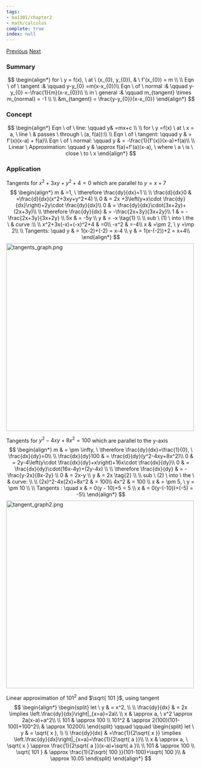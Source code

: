 ```yaml
---
tags:
- ma1301/chapter2
- math/calculus
complete: true
index: null
---
```

[Previous](/labyrinth/notes/math/ma1301/cartesian_differentiation)   [Next](/labyrinth/notes/math/ma1301/optimization)
### Summary
$$
\begin{align*}
for \ y  = f(x), \ at \ (x_{0}, y_{0}), & \ f'(x_{0}) = m \\
\\
Eqn \ of \ tangent :& \qquad y-y_{0} =m(x-x_{0})\\
Eqn \ of \ normal  :& \qquad y-y_{0} =-\frac{1}{m}(x-x_{0})\\
\\
in \ general :& \qquad m_{tangent} \times m_{normal} = -1 \\
\\
&m_{tangent} = \frac{y-y_{0}}{x-x_{0}}
\end{align*}
$$
### Concept
$$
\begin{align*}
Eqn \ of \ line: \qquad y& =mx+c \\
\\
for \ y =f(x) \ at \ x = a, \ line \ & passes \ through \ (a, f(a)):\\
\\
Eqn \ of \ tangent: \qquad y & = f'(x)(x-a) + f(a)\\
Eqn \ of \ normal: \qquad y & = -\frac{1}{f'(x)}(x-a)+f(a)\\
\\
Linear \ Approximation: \qquad y & \approx f(a)+f'(a)(x-a), \ where \ a \ is \ close \ to \ x
\end{align*}
$$
### Application
Tangents for $x^2+3xy+y^2+4=0$ which are parallel to $y=x+7$
$$
\begin{align*}
m & =1, \ \therefore \frac{dy}{dx}=1 \\
\\
\frac{d}{dx}0 & =\frac{d}{dx}(x^2+3xy+y^2+4) \\
0 & = 2x +3\left(y+x\cdot \frac{dy}{dx}\right)+2y\cdot \frac{dy}{dx}\\
0 & = \frac{dy}{dx}\cdot(3x+2y)+(2x+3y)\\
\\
\therefore \frac{dy}{dx} & = -\frac{2x+3y}{3x+2y}\\
1 & = -\frac{2x+3y}{3x+2y} \\
5x & = -5y \\
y & = -x \tag{1} \\
\\
sub \ (1) \ into \ the \ & curve :\\
\\
x^2+3x(-x)+(-x)^2+4 & =0\\
-x^2 & =-4\\
x & =\pm 2, \ y =\mp 2\\
\\
Tangents: \quad y & = 1(x-2)+(-2) = x-4 \\
y & = 1(x-(-2))+2 = x+4\\
\end{align*}
$$
<img src="/labyrinth/assets/tangents_graph.png" alt="tangents_graph.png" class="mx-auto" style="width:500px;">

Tangents for $y^2-4xy+8x^2=100$ which are parallel to the y-axis
$$
\begin{align*}
m & = \pm \infty, \ \therefore \frac{dy}{dx}=\frac{1}{0}, \ \frac{dx}{dy}=0\\
\\
\frac{dx}{dy}100 & = \frac{d}{dy}(y^2-4xy+8x^2)\\
0 & = 2y-4\left(y\cdot \frac{dx}{dy}+x\right)+16x\cdot \frac{dx}{dy}\\
0 & = \frac{dx}{dy}\cdot(16x-4y)+(2y-4x) \\
\\
\therefore \frac{dx}{dy} & = -\frac{y-2x}{8x-2y} \\
0 & = 2x-y \\
y & = 2x \tag{2} \\
\\
sub \ (2) \ into \ the \ & curve: \\
\\
(2x)^2-4x(2x)+8x^2 & = 100\\
4x^2 & = 100 \\
x & = \pm 5, \ y = \pm 10 \\
\\
Tangents : \quad x & = 0(y - 10)+5 = 5 \\
x & = 0(y-(-10))+(-5) = -5\\
\end{align*}
$$
<img src="/labyrinth/assets/tangent_graph2.png" alt="tangent_graph2.png" class="mx-auto" style="width:500px;">

Linear approximation of $101^2$ and $\sqrt{ 101 }$, using tangent
$$
\begin{align*}
\begin{split}
let \ y & = x^2, \\
\\
\frac{dy}{dx} & = 2x \implies \left.\frac{dy}{dx}\right|_{x=a}=2a\\
\\
x & \approx a, \ x^2 \approx 2a(x-a)+a^2\\
\\
101 & \approx 100 \\
101^2 & \approx 2(100)(101-100)+100^2\\
& \approx 10200\\
\end{split}
\qquad \qquad
\begin{split}
let \ y & = \sqrt{ x }, \\
\\
\frac{dy}{dx} & =\frac{1}{2\sqrt{ x }} \implies \left.\frac{dy}{dx}\right|_{x=a}=\frac{1}{2\sqrt{ a }}\\
\\
x & \approx a, \ \sqrt{ x } \approx \frac{1}{2\sqrt{ a }}(x-a)+\sqrt{ a }\\
\\
101 & \approx 100 \\
\sqrt{ 101 } & \approx \frac{1}{2\sqrt{ 100 }}(101-100)+\sqrt{ 100 }\\
& \approx 10.05
\end{split}
\end{align*}
$$